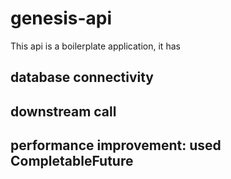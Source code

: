 # genesis-api

This api is a boilerplate application, it has 
## database connectivity
## downstream call
## performance improvement: used CompletableFuture
